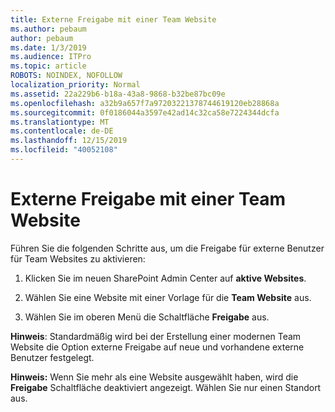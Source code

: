 ```yaml
---
title: Externe Freigabe mit einer Team Website
ms.author: pebaum
author: pebaum
ms.date: 1/3/2019
ms.audience: ITPro
ms.topic: article
ROBOTS: NOINDEX, NOFOLLOW
localization_priority: Normal
ms.assetid: 22a229b6-b18a-43a8-9868-b32be87bc09e
ms.openlocfilehash: a32b9a657f7a97203221378744619120eb28868a
ms.sourcegitcommit: 0f0186044a3597e42ad14c32ca58e7224344dcfa
ms.translationtype: MT
ms.contentlocale: de-DE
ms.lasthandoff: 12/15/2019
ms.locfileid: "40052108"
---
```

# <a name="external-sharing-with-a-team-site"></a>Externe Freigabe mit einer Team Website

Führen Sie die folgenden Schritte aus, um die Freigabe für externe Benutzer für Team Websites zu aktivieren: 
  
1. Klicken Sie im neuen SharePoint Admin Center auf **aktive Websites**.
  
2. Wählen Sie eine Website mit einer Vorlage für die **Team Website** aus. 
  
3. Wählen Sie im oberen Menü die Schaltfläche **Freigabe** aus. 
  
 **Hinweis**: Standardmäßig wird bei der Erstellung einer modernen Team Website die Option externe Freigabe auf neue und vorhandene externe Benutzer festgelegt. 
  
 **Hinweis:** Wenn Sie mehr als eine Website ausgewählt haben, wird die **Freigabe** Schaltfläche deaktiviert angezeigt. Wählen Sie nur einen Standort aus. 
  

